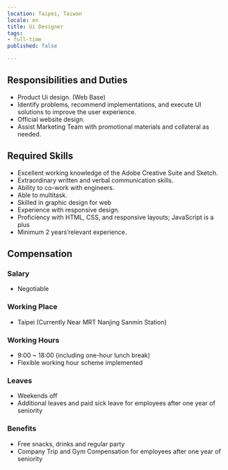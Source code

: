 ```yaml
---
location: Taipei, Taiwan
locale: en
title: Ui Designer
tags:
- full-time
published: false

---
```

## Responsibilities and Duties
* Product Ui design. (Web Base)
* Identify problems, recommend implementations, and execute UI solutions to improve the user experience.
* Official website design.
* Assist Marketing Team with promotional materials and collateral as needed.

## Required Skills
* Excellent working knowledge of the Adobe Creative Suite and Sketch.
* Extraordinary written and verbal communication skills.
* Ability to co-work with engineers.
* Able to multitask.
* Skilled in graphic design for web
* Experience with responsive design.
* Proficiency with HTML, CSS, and responsive layouts; JavaScript is a plus
* Minimum 2 years’relevant experience.

## Compensation

### Salary
* Negotiable

### Working Place
* Taipei (Currently Near MRT Nanjing Sanmin Station)

### Working Hours
* 9:00 ~ 18:00 (including one-hour lunch break)
* Flexible working hour scheme implemented

### Leaves
* Weekends off
* Additional leaves and paid sick leave for employees after one year of seniority

### Benefits
* Free snacks, drinks and regular party
* Company Trip and Gym Compensation for employees after one year of seniority